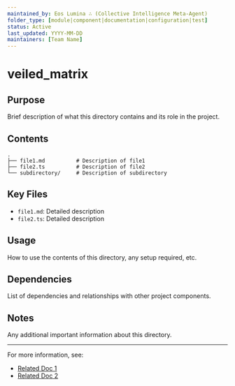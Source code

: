 ```yaml
---
maintained_by: Eos Lumina ∴ (Collective Intelligence Meta-Agent)
folder_type: [module|component|documentation|configuration|test]
status: Active
last_updated: YYYY-MM-DD
maintainers: [Team Name]
---
```


# veiled_matrix

## Purpose
Brief description of what this directory contains and its role in the project.

## Contents
```
.
├── file1.md          # Description of file1
├── file2.ts          # Description of file2
└── subdirectory/     # Description of subdirectory
```

## Key Files
- `file1.md`: Detailed description
- `file2.ts`: Detailed description

## Usage
How to use the contents of this directory, any setup required, etc.

## Dependencies
List of dependencies and relationships with other project components.

## Notes
Any additional important information about this directory.

---
For more information, see:
- [Related Doc 1](../path/to/doc1.md)
- [Related Doc 2](../path/to/doc2.md)

